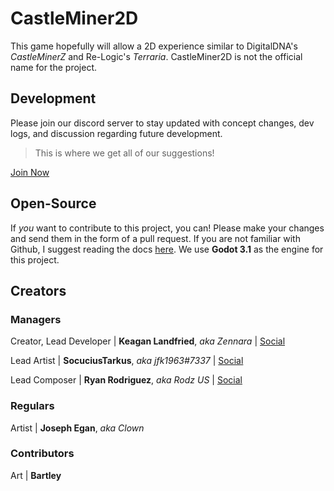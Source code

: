 # CastleMiner2D
This game hopefully will allow a 2D experience similar to DigitalDNA's *CastleMinerZ* and Re-Logic's *Terraria*. 
CastleMiner2D is not the official name for the project.

## Development
Please join our discord server to stay updated with concept changes, dev logs, and discussion regarding future development.
> This is where we get all of our suggestions!

[Join Now](https://discord.gg/xdvHuzcGa9)

## Open-Source
If *you* want to contribute to this project, you can! Please make your changes and send them in the form of a pull request. If you are not familiar with Github, I suggest reading the docs [here](https://docs.github.com/en). We use **Godot 3.1** as the engine for this project.

## Creators
### Managers
Creator, Lead Developer | **Keagan Landfried**, *aka Zennara* | [Social](https://www.zennara.me)

Lead Artist | **SocuciusTarkus**, *aka jfk1963#7337* | [Social](https://www.instagram.com/socuciustarkustwo/)

Lead Composer | **Ryan Rodriguez**, *aka Rodz US* | [Social](https://instagram.com/ryan_5.slow?igshid=3591j3q7fmix)

### Regulars
Artist | **Joseph Egan**, *aka Clown*

### Contributors
Art | **Bartley**
